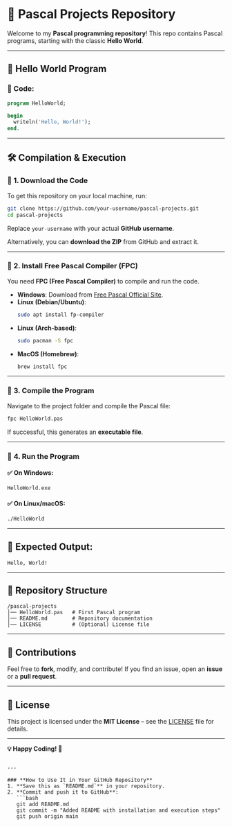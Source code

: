 # 🚀 Pascal Projects Repository

Welcome to my **Pascal programming repository**! This repo contains Pascal programs, starting with the classic **Hello World**.

---

## 📜 Hello World Program

### 📝 Code:
```pascal
program HelloWorld;

begin
  writeln('Hello, World!');
end.
```

---

## 🛠 Compilation & Execution

### 🔹 **1. Download the Code**
To get this repository on your local machine, run:
```bash
git clone https://github.com/your-username/pascal-projects.git
cd pascal-projects
```
Replace `your-username` with your actual **GitHub username**.

Alternatively, you can **download the ZIP** from GitHub and extract it.

---

### 🔹 **2. Install Free Pascal Compiler (FPC)**
You need **FPC (Free Pascal Compiler)** to compile and run the code.

- **Windows**: Download from [Free Pascal Official Site](https://www.freepascal.org/download.var).
- **Linux (Debian/Ubuntu)**:
  ```bash
  sudo apt install fp-compiler
  ```
- **Linux (Arch-based)**:
  ```bash
  sudo pacman -S fpc
  ```
- **MacOS (Homebrew)**:
  ```bash
  brew install fpc
  ```

---

### 🔹 **3. Compile the Program**
Navigate to the project folder and compile the Pascal file:
```bash
fpc HelloWorld.pas
```
If successful, this generates an **executable file**.

---

### 🔹 **4. Run the Program**
#### ✅ On **Windows**:
```cmd
HelloWorld.exe
```
#### ✅ On **Linux/macOS**:
```bash
./HelloWorld
```

---

## 🎯 Expected Output:
```
Hello, World!
```

---

## 📂 Repository Structure
```
/pascal-projects
│── HelloWorld.pas   # First Pascal program
│── README.md        # Repository documentation
│── LICENSE          # (Optional) License file
```

---

## 🚀 Contributions
Feel free to **fork**, modify, and contribute! If you find an issue, open an **issue** or a **pull request**.

---

## 📜 License
This project is licensed under the **MIT License** – see the [LICENSE](LICENSE) file for details.

---
**💡 Happy Coding! 🚀**
```

---

### **How to Use It in Your GitHub Repository**
1. **Save this as `README.md`** in your repository.  
2. **Commit and push it to GitHub**:
   ```bash
   git add README.md
   git commit -m "Added README with installation and execution steps"
   git push origin main
   ```
